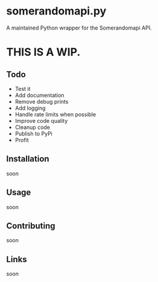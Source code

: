 # somerandomapi.py
A maintained Python wrapper for the Somerandomapi API.

# THIS IS A WIP.
## Todo
- Test it
- Add documentation
- Remove debug prints
- Add logging
- Handle rate limits when possible
- Improve code quality
- Cleanup code
- Publish to PyPi
- Profit

## Installation
soon

## Usage
soon

## Contributing
soon

## Links
soon
